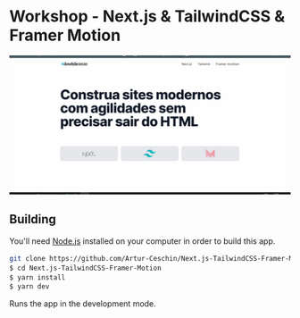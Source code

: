 # Workshop - Next.js & TailwindCSS & Framer Motion

![](/public/github/TLM.gif)

## Building

You'll need [Node.js](https://nodejs.org) installed on your computer in order to build this app.

```bash
git clone https://github.com/Artur-Ceschin/Next.js-TailwindCSS-Framer-Motion.git
$ cd Next.js-TailwindCSS-Framer-Motion
$ yarn install
$ yarn dev
```

Runs the app in the development mode.<br/>